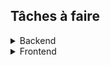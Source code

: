 ## Tâches à faire



<details><summary>Backend</summary><p>

- [ ] ?

</p></details>

<details><summary>Frontend</summary><p>

- [ ] ?

</p></details>
